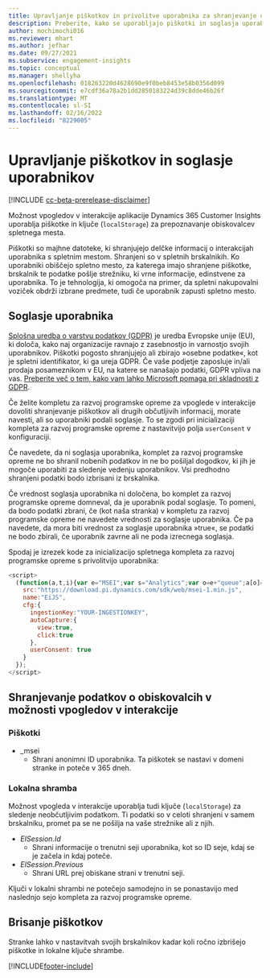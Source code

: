 ```yaml
---
title: Upravljanje piškotkov in privolitve uporabnika za shranjevanje uporabniških podatkov v aplikaciji Dynamics 365 Customer Insights
description: Preberite, kako se uporabljajo piškotki in soglasja uporabnikov za prepoznavanje obiskovalcev spletnega mesta.
author: mochimochi016
ms.reviewer: mhart
ms.author: jefhar
ms.date: 09/27/2021
ms.subservice: engagement-insights
ms.topic: conceptual
ms.manager: shellyha
ms.openlocfilehash: 018263220d4628690e9f0beb8453e58b0356d099
ms.sourcegitcommit: e7cdf36a78a2b1dd2850183224d39c8dde46b26f
ms.translationtype: MT
ms.contentlocale: sl-SI
ms.lasthandoff: 02/16/2022
ms.locfileid: "8229005"
---
```

# <a name="manage-cookies-and-user-consent"></a>Upravljanje piškotkov in soglasje uporabnikov

[!INCLUDE [cc-beta-prerelease-disclaimer](includes/cc-beta-prerelease-disclaimer.md)]

Možnost vpogledov v interakcije aplikacije Dynamics 365 Customer Insights uporablja piškotke in ključe (`localStorage`) za prepoznavanje obiskovalcev spletnega mesta.

Piškotki so majhne datoteke, ki shranjujejo delčke informacij o interakcijah uporabnika s spletnim mestom. Shranjeni so v spletnih brskalnikih. Ko uporabniki obiščejo spletno mesto, za katerega imajo shranjene piškotke, brskalnik te podatke pošlje strežniku, ki vrne informacije, edinstvene za uporabnika. To je tehnologija, ki omogoča na primer, da spletni nakupovalni voziček obdrži izbrane predmete, tudi če uporabnik zapusti spletno mesto.

## <a name="user-consent"></a>Soglasje uporabnika

[Splošna uredba o varstvu podatkov (GDPR)](/dynamics365/get-started/gdpr/) je uredba Evropske unije (EU), ki določa, kako naj organizacije ravnajo z zasebnostjo in varnostjo svojih uporabnikov. Piškotki pogosto shranjujejo ali zbirajo »osebne podatke«, kot je spletni identifikator, ki ga ureja GDPR. Če vaše podjetje zaposluje in/ali prodaja posameznikom v EU, na katere se nanašajo podatki, GDPR vpliva na vas. [Preberite več o tem, kako vam lahko Microsoft pomaga pri skladnosti z GDPR](https://www.microsoft.com/trust-center/privacy/gdpr-faqs).

Če želite kompletu za razvoj programske opreme za vpoglede v interakcije dovoliti shranjevanje piškotkov ali drugih občutljivih informacij, morate navesti, ali so uporabniki podali soglasje. To se zgodi pri inicializaciji kompleta za razvoj programske opreme z nastavitvijo polja `userConsent` v konfiguraciji.

Če navedete, da ni soglasja uporabnika, komplet za razvoj programske opreme ne bo shranil nobenih podatkov in ne bo pošiljal dogodkov, ki jih je mogoče uporabiti za sledenje vedenju uporabnikov. Vsi predhodno shranjeni podatki bodo izbrisani iz brskalnika.

Če vrednost soglasja uporabnika ni določena, bo komplet za razvoj programske opreme domneval, da je uporabnik podal soglasje. To pomeni, da bodo podatki zbrani, če (kot naša stranka) v kompletu za razvoj programske opreme ne navedete vrednosti za soglasje uporabnika. Če pa navedete, da mora biti vrednost za soglasje uporabnika »true«, se podatki ne bodo zbirali, če uporabnik zavrne ali ne poda izrecnega soglasja.

Spodaj je izrezek kode za inicializacijo spletnega kompleta za razvoj programske opreme s privolitvijo uporabnika:
```js
<script>
  (function(a,t,i){var e="MSEI";var s="Analytics";var o=e+"queue";a[o]=a[o]||[];var r=a[e]||function(n){var t={};t[s]={};function e(e){while(e.length){var r=e.pop();t[s][r]=function(e){return function(){a[o].push([e,n,arguments])}}(r)}}var r="track";var i="set";e([r+"Event",r+"View",r+"Action",i+"Property",i+"User","initialize","teardown"]);return t}(i.name);var n=i.name;if(!a[e]){a[n]=r[s];a[o].push(["new",n]);setTimeout(function(){var e="script";var r=t.createElement(e);r.async=1;r.src=i.src;var n=t.getElementsByTagName(e)[0];n.parentNode.insertBefore(r,n)},1)}else{a[n]=new r[s]}if(i.user){a[n].setUser(i.user)}if(i.props){for(var c in i.props){a[n].setProperty(c,i.props[c])}}a[n].initialize(i.cfg)})(window,document,{
    src:"https://download.pi.dynamics.com/sdk/web/msei-1.min.js",
    name:"EiJS",
    cfg:{
      ingestionKey:"YOUR-INGESTIONKEY",
      autoCapture:{
        view:true,
        click:true
      },
      userConsent: true
    }
  });
</script>
```

## <a name="visitor-data-storage-in-engagement-insights-capability"></a>Shranjevanje podatkov o obiskovalcih v možnosti vpogledov v interakcije

### <a name="cookies"></a>Piškotki

- _msei
    - Shrani anonimni ID uporabnika. Ta piškotek se nastavi v domeni stranke in poteče v 365 dneh.

### <a name="local-storage"></a>Lokalna shramba

Možnost vpogleda v interakcije uporablja tudi ključe (`localStorage`) za sledenje neobčutljivim podatkom. Ti podatki so v celoti shranjeni v samem brskalniku, promet pa se ne pošilja na vaše strežnike ali z njih.

- *EISession.Id*
    - Shrani informacije o trenutni seji uporabnika, kot so ID seje, kdaj se je začela in kdaj poteče.
- *EISession.Previous*
    - Shrani URL prej obiskane strani v trenutni seji.

Ključi v lokalni shrambi ne potečejo samodejno in se ponastavijo med naslednjo sejo kompleta za razvoj programske opreme.

## <a name="deleting-cookies"></a>Brisanje piškotkov

Stranke lahko v nastavitvah svojih brskalnikov kadar koli ročno izbrišejo piškotke in lokalne ključe shrambe.


[!INCLUDE[footer-include](../includes/footer-banner.md)]
